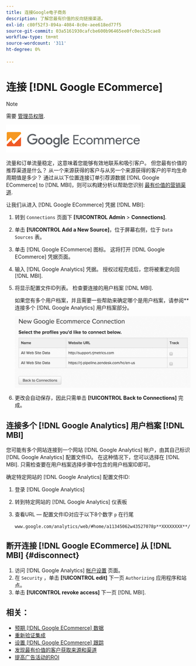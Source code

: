 ```yaml
---
title: 连接Google电子商务
description: 了解您最有价值的反向链接渠道。
exl-id: c80f52f3-894a-4084-8c0e-aee618ed77f5
source-git-commit: 03a5161930cafcbe600b96465ee0fc0ecb25cae8
workflow-type: tm+mt
source-wordcount: '311'
ht-degree: 0%

---
```


# 连接 [!DNL Google ECommerce]

>[!NOTE]
>
>需要 [管理员权限](../../../administrator/user-management/user-management.md).

![](../../../assets/google-ecommerce-logo.png)

流量和订单流量稳定，这意味着您能够有效地联系和吸引客户。 但您最有价值的推荐渠道是什么？ 从一个来源获得的客户与从另一个来源获得的客户的平均生命周期值是多少？ 通过从以下位置连接订单引荐源数据 [!DNL Google ECommerce] to [!DNL MBI]，则可以构建分析以帮助您识别 [最有价值的营销渠道](../../../data-analyst/analysis/most-value-source-channel.md).

让我们从进入 [!DNL Google ECommerce] 凭据 [!DNL MBI]:

1. 转到 `Connections` 页面下 **[!UICONTROL Admin** > **Connections]**.
1. 单击 **[!UICONTROL Add a New Source]**，位于屏幕右侧，位于 `Data Sources` 表。
1. 单击 [!DNL Google ECommerce] 图标。 这将打开 [!DNL Google ECommerce] 凭据页面。
1. 输入 [!DNL Google Analytics] 凭据。 授权过程完成后，您将被重定向回 [!DNL MBI].
1. 将显示配置文件ID列表。 检查要连接的用户档案 [!DNL MBI].

   如果您有多个用户档案，并且需要一些帮助来确定哪个是用户档案，请参阅**连接多个 [!DNL Google Analytics] 用户档案部分。

   ![](../../../assets/conn-mult-ga-profiles.png)<!--{: width="500"}-->

1. 更改会自动保存，因此只需单击 **[!UICONTROL Back to Connections]** 完成。

## 连接多个 [!DNL Google Analytics] 用户档案 [!DNL MBI]

您可能有多个网站连接到一个网站 [!DNL Google Analytics] 帐户，由其自己标识 [!DNL Google Analytics] 配置文件ID。 在这种情况下，您可以选择在 [!DNL MBI]. 只需检查要在用户档案选择步骤中包含的用户档案ID即可。

确定特定网站的 [!DNL Google Analytics] 配置文件ID:

1. 登录 [!DNL Google Analytics]
1. 转到特定网站的 [!DNL Google Analytics] 仪表板
1. 查看URL — 配置文件ID对应于以下8个数字 `p` 在行尾

   `www.google.com/analytics/web/#home/a11345062w43527078p**XXXXXXXX**/`

## 断开连接 [!DNL Google ECommerce] 从 [!DNL MBI] {#disconnect}

1. 访问 [!DNL Google Analytics] [帐户设置](https://www.google.com/accounts/) 页面。
1. 在 `Security` ，单击 **[!UICONTROL edit]** 下一页 `Authorizing` 应用程序和站点。
1. 单击 **[!UICONTROL revoke access]** 下一页 [!DNL MBI].

## 相关：

* [预期 [!DNL Google ECommerce] 数据](../integrations/google-ecommerce-data.md)
* [重新验证集成](https://support.magento.com/hc/en-us/articles/360016733151)
* [设置 [!DNL Google ECommerce] 跟踪](https://support.google.com/analytics/answer/1009612?hl=en)
* [发现最有价值的客户获取来源和渠道](../../analysis/most-value-source-channel.md)
* [提高广告活动的ROI](../../analysis/roi-ad-camp.md)
